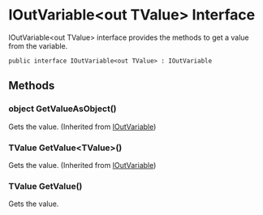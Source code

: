 # IOutVariable&lt;out TValue&gt; Interface

IOutVariable&lt;out TValue&gt; interface provides the methods to get a value from the variable.

<pre><code>public interface IOutVariable&lt;out TValue&gt; : IOutVariable
</code></pre>


## Methods
### object GetValueAsObject()
Gets the value.
(Inherited from [IOutVariable](https://github.com/aratomo-arazon/WFLite/tree/master/doc/Interfaces/IOutVariable.md))

### TValue GetValue&lt;TValue&gt;()
Gets the value.
(Inherited from [IOutVariable](https://github.com/aratomo-arazon/WFLite/tree/master/doc/Interfaces/IOutVariable.md))

### TValue GetValue()
Gets the value.
